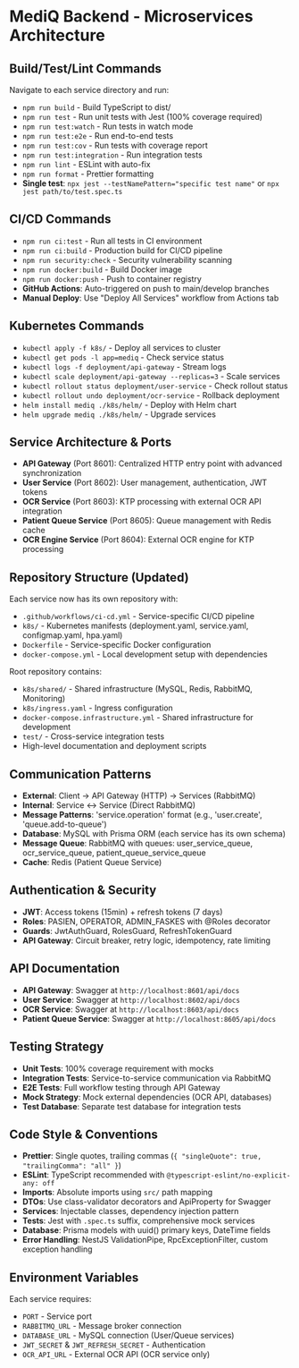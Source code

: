 # MediQ Backend - Microservices Architecture

## Build/Test/Lint Commands
Navigate to each service directory and run:
- `npm run build` - Build TypeScript to dist/
- `npm run test` - Run unit tests with Jest (100% coverage required)
- `npm run test:watch` - Run tests in watch mode
- `npm run test:e2e` - Run end-to-end tests
- `npm run test:cov` - Run tests with coverage report
- `npm run test:integration` - Run integration tests
- `npm run lint` - ESLint with auto-fix
- `npm run format` - Prettier formatting
- **Single test**: `npx jest --testNamePattern="specific test name"` or `npx jest path/to/test.spec.ts`

## CI/CD Commands
- `npm run ci:test` - Run all tests in CI environment
- `npm run ci:build` - Production build for CI/CD pipeline
- `npm run security:check` - Security vulnerability scanning
- `npm run docker:build` - Build Docker image
- `npm run docker:push` - Push to container registry
- **GitHub Actions**: Auto-triggered on push to main/develop branches
- **Manual Deploy**: Use "Deploy All Services" workflow from Actions tab

## Kubernetes Commands
- `kubectl apply -f k8s/` - Deploy all services to cluster
- `kubectl get pods -l app=mediq` - Check service status
- `kubectl logs -f deployment/api-gateway` - Stream logs
- `kubectl scale deployment/api-gateway --replicas=3` - Scale services
- `kubectl rollout status deployment/user-service` - Check rollout status
- `kubectl rollout undo deployment/ocr-service` - Rollback deployment
- `helm install mediq ./k8s/helm/` - Deploy with Helm chart
- `helm upgrade mediq ./k8s/helm/` - Upgrade services

## Service Architecture & Ports
- **API Gateway** (Port 8601): Centralized HTTP entry point with advanced synchronization
- **User Service** (Port 8602): User management, authentication, JWT tokens
- **OCR Service** (Port 8603): KTP processing with external OCR API integration
- **Patient Queue Service** (Port 8605): Queue management with Redis cache
- **OCR Engine Service** (Port 8604): External OCR engine for KTP processing

## Repository Structure (Updated)
Each service now has its own repository with:
- `.github/workflows/ci-cd.yml` - Service-specific CI/CD pipeline
- `k8s/` - Kubernetes manifests (deployment.yaml, service.yaml, configmap.yaml, hpa.yaml)
- `Dockerfile` - Service-specific Docker configuration
- `docker-compose.yml` - Local development setup with dependencies

Root repository contains:
- `k8s/shared/` - Shared infrastructure (MySQL, Redis, RabbitMQ, Monitoring)
- `k8s/ingress.yaml` - Ingress configuration
- `docker-compose.infrastructure.yml` - Shared infrastructure for development
- `test/` - Cross-service integration tests
- High-level documentation and deployment scripts

## Communication Patterns
- **External**: Client → API Gateway (HTTP) → Services (RabbitMQ)
- **Internal**: Service ↔ Service (Direct RabbitMQ)
- **Message Patterns**: 'service.operation' format (e.g., 'user.create', 'queue.add-to-queue')
- **Database**: MySQL with Prisma ORM (each service has its own schema)
- **Message Queue**: RabbitMQ with queues: user_service_queue, ocr_service_queue, patient_queue_service_queue
- **Cache**: Redis (Patient Queue Service)

## Authentication & Security
- **JWT**: Access tokens (15min) + refresh tokens (7 days)
- **Roles**: PASIEN, OPERATOR, ADMIN_FASKES with @Roles decorator
- **Guards**: JwtAuthGuard, RolesGuard, RefreshTokenGuard
- **API Gateway**: Circuit breaker, retry logic, idempotency, rate limiting

## API Documentation
- **API Gateway**: Swagger at `http://localhost:8601/api/docs`
- **User Service**: Swagger at `http://localhost:8602/api/docs` 
- **OCR Service**: Swagger at `http://localhost:8603/api/docs`
- **Patient Queue Service**: Swagger at `http://localhost:8605/api/docs`

## Testing Strategy
- **Unit Tests**: 100% coverage requirement with mocks
- **Integration Tests**: Service-to-service communication via RabbitMQ
- **E2E Tests**: Full workflow testing through API Gateway
- **Mock Strategy**: Mock external dependencies (OCR API, databases)
- **Test Database**: Separate test database for integration tests

## Code Style & Conventions
- **Prettier**: Single quotes, trailing commas (`{ "singleQuote": true, "trailingComma": "all" }`)
- **ESLint**: TypeScript recommended with `@typescript-eslint/no-explicit-any: off`
- **Imports**: Absolute imports using `src/` path mapping
- **DTOs**: Use class-validator decorators and ApiProperty for Swagger
- **Services**: Injectable classes, dependency injection pattern
- **Tests**: Jest with `.spec.ts` suffix, comprehensive mock services
- **Database**: Prisma models with uuid() primary keys, DateTime fields
- **Error Handling**: NestJS ValidationPipe, RpcExceptionFilter, custom exception handling

## Environment Variables
Each service requires:
- `PORT` - Service port
- `RABBITMQ_URL` - Message broker connection
- `DATABASE_URL` - MySQL connection (User/Queue services)
- `JWT_SECRET` & `JWT_REFRESH_SECRET` - Authentication
- `OCR_API_URL` - External OCR API (OCR service only)
